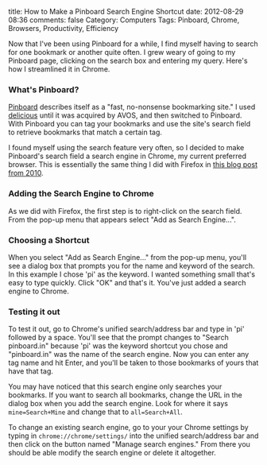 title: How to Make a Pinboard Search Engine Shortcut
date: 2012-08-29 08:36
comments: false
Category: Computers
Tags: Pinboard, Chrome, Browsers, Productivity, Efficiency

<!-- ai l /images/pinboardSearch/hero.png /images/pinboardSearch/hero.png 340 139 Pinboard as a Search Engine -->

Now that I've been using Pinboard for a while, I find myself having to
search for one bookmark or another quite often.  I grew weary of going to
my Pinboard page, clicking on the search box and entering my query.
Here's how I streamlined it in Chrome.

<!-- more -->

<div style="clear: both"></div>

### What's Pinboard?

[Pinboard](http://pinboard.in) describes itself as a "fast, no-nonsense
bookmarking site."  I used [delicious](http://delicious.com) until it was
acquired by AVOS, and then switched to Pinboard.  With Pinboard you can
tag your bookmarks and use the site's search field to retrieve bookmarks
that match a certain tag.

I found myself using the search feature very often, so I decided to make
Pinboard's search field a search engine in Chrome, my current preferred
browser.  This is essentially the same thing I did with Firefox in
[this blog post from 2010](/2010/04/03/firefox-search-shortcut/index.html). 

### Adding the Search Engine to Chrome

As we did with Firefox, the first step is to right-click on the search
field.  From the pop-up menu that appears select "Add as Search
Engine...".

<!-- ai c /images/pinboardSearch/rightClick.png /images/pinboardSearch/rightClick.png 332 503 Step 1 - Right-click on the search field -->

### Choosing a Shortcut

When you select "Add as Search Engine..." from the pop-up menu, you'll see
a dialog box that prompts you for the name and keyword of the search.  In
this example I chose 'pi' as the keyword. I wanted something small that's
easy to type quickly.  Click "OK" and that's it.  You've just added a
search engine to Chrome.

<!-- ai c /images/pinboardSearch/rightClick.png /images/pinboardSearch/enterData.png 399 189 Step 2 - Enter the Shortcut -->

### Testing it out

To test it out, go to Chrome's unified search/address bar and type in 'pi'
followed by a space.  You'll see that the prompt changes to "Search
pinboard.in" because 'pi' was the keyword shortcut you chose and
"pinboard.in" was the name of the search engine.  Now you can enter any
tag name and hit Enter, and you'll be taken to those bookmarks of yours
that have that tag.

<!-- ai c /images/pinboardSearch/example.png /images/pinboardSearch/example.png 512 246 An Example Search -->

You may have noticed that this search engine only searches your
bookmarks. If you want to search all bookmarks, change the URL in the
dialog box when you add the search engine.  Look for where it says
```mine=Search+Mine``` and change that to ```all=Search+All```.  

To change an existing search engine, go to your your Chrome settings by
typing in ```chrome://chrome/settings/``` into the unified search/address
bar and then click on the button named "Manage search engines."  From
there you should be able modify the search engine or delete it
altogether. 
